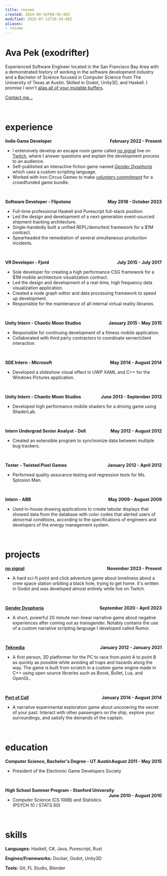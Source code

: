 ```yaml
---
title: resume
created: 2024-09-16T00:56:40Z
modified: 2025-07-12T10:34:40Z
aliases:
- resume
---
```


# Ava Pek (exodrifter)

Experienced Software Engineer located in the San Francisco Bay Area with a demonstrated history of working in the software development industry and a Bachelor of Science focused in Computer Science from The University of Texas at Austin. Skilled in Godot, Unity3D, and Haskell. I promise I won't [alias all of your mutable buffers](blog/20240225042654.md).

[Contact me...](contact.md)

<br/>

# experience

**Indie Game Developer<span style="float: right">February 2022 - Present</span>**
- I extensively develop an escape room game called [no signal](press-kits/no-signal/index.md) live on [Twitch](https://twitch.tv/exodrifter_), where I answer questions and explain the development process to an audience.
- Self-published an interactive fiction game named _[Gender Dysphoria](press-kits/gender-dysphoria/index.md)_ which uses a custom scripting language.
- Worked with Iron Circus Games to make _[voluntary commitment](press-kits/voluntary-commitment/index.md)_ for a crowdfunded game bundle.

<br/>

**Software Developer - Flipstone<span style="float: right">May 2018 - October 2023</span>**
- Full-time professional Haskell and Purescript full-stack position.
- Led the design and development of a next-generation event-sourced shipment tracking
architecture.
- Single-handedly built a unified REPL/demo/test framework for a $1M contract.
- Spearheaded the remediation of several simultaneous production incidents.

<br/>

**VR Developer - Fjord<span style="float: right">July 2015 - July 2017</span>**
- Sole developer for creating a high performance CSG framework for a $1M mobile architecture
visualization contract.
- Led the design and development of a real-time, high frequency data visualization application.
- Created a node graph editor and data processing framework to speed up development.
- Responsible for the maintenance of all internal virtual reality libraries.

<br/>

**Unity Intern - Chaotic Moon Studios<span style="float: right">January 2015 - May 2015</span>**
- Responsible for continuing development of a fitness mobile application.
- Collaborated with third party contractors to coordinate server/client interaction.

<br/>

**SDE Intern - Microsoft<span style="float: right">May 2014 - August 2014</span>**
- Developed a slideshow visual effect in UWP XAML and C++ for the Windows Pictures application.

<br/>

**Unity Intern - Chaotic Moon Studios<span style="float: right">June 2013 - September 2013</span>**
- Developed high performance mobile shaders for a driving game using ShaderLab.

<br/>

**Intern Undergrad Senior Analyst - Dell<span style="float: right">May 2012 - August 2012</span>**
- Created an extensible program to synchronize data between multiple bug trackers.

<br/>

**Tester - Twisted Pixel Games<span style="float: right">January 2012 - April 2012</span>**
- Performed quality assurance testing and regression tests for Ms. Splosion Man.

<br/>

**Intern - ABB<span style="float: right">May 2009 - August 2009</span>**
- Used in-house drawing applications to create tabular displays that showed data from the database with color codes that alerted users of abnormal conditions, according to the specifications of engineers and developers of the energy management system.

<br/>

# projects

**[no signal](press-kits/no-signal/index.md)<span style="float: right">November 2023 - Present</span>**
- A hard sci-fi point and click adventure game about loneliness about a crew space station orbiting a black hole, trying to get home. It's written in Godot and was developed almost entirely while live on Twitch.

<br/>

**[Gender Dysphoria](press-kits/gender-dysphoria/index.md)<span style="float: right">September 2020 - April 2023</span>**
- A short, powerful 20 minute non-linear narrative game about negative experiences after coming out as transgender. Notably contains the use of a custom narrative scripting language I developed called Rumor.

<br/>

**[Teknedia](press-kits/teknedia/index.md)<span style="float: right">January 2012 - January 2021</span>**
- A first person, 3D platformer for the PC to race from point A to point B as quickly as possible while avoiding all traps and hazards along the way. The game is built from scratch in a custom game engine made in C++ using open source libraries such as Boost, Bullet, Lua, and OpenGL.

<br/>

**[Port of Call](press-kits/port-of-call/index.md)<span style="float: right">January 2014 - August 2014</span>**
- A narrative experimental exploration game about uncovering the secret of your past. Interact with other passengers on the ship, explore your surroundings, and satisfy the demands of the captain.

<br/>

# education

**Computer Science, Bachelor's Degree - UT Austin<span style="float: right">August 2011 - May 2015</span>**
- President of the Electronic Game Developers Society

<br/>

**High School Summer Program - Stanford University<span style="float: right">June 2010 - August 2010</span>**
- Computer Science (CS 106B) and Statistics (PSYCH 10 / STATS 60)

<br/>

# skills

**Languages:** Haskell, C#, Java, Purescript, Rust

**Engines/Frameworks:** Docker, Godot, Unity3D

**Tools:** Git, FL Studio, Blender
